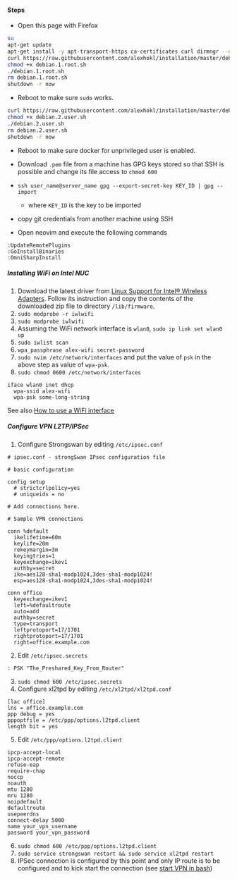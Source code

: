 #### Steps

- Open this page with Firefox

```sh
su
apt-get update
apt-get install -y apt-transport-https ca-certificates curl dirmngr --no-install-recommends
curl https://raw.githubusercontent.com/alexhokl/installation/master/debian.1.root.sh -o debian.1.root.sh
chmod +x debian.1.root.sh
./debian.1.root.sh
rm debian.1.root.sh
shutdown -r now
```

- Reboot to make sure `sudo` works.

```sh
curl https://raw.githubusercontent.com/alexhokl/installation/master/debian.2.user.sh -o debian.2.user.sh
chmod +x debian.2.user.sh
./debian.2.user.sh
rm debian.2.user.sh
shutdown -r now
```

- Reboot to make sure docker for unprivileged user is enabled.

- Download `.pem` file from a machine has GPG keys stored so that SSH is
    possible and change its file access to `chmod 600`
- `ssh user_name@server_name gpg --export-secret-key KEY_ID | gpg --import`
  - where `KEY_ID` is the key to be imported
- copy git credentials from another machine using SSH
- Open neovim and execute the following commands

```
:UpdateRemotePlugins
:GoInstallBinaries
:OmniSharpInstall
```

##### Installing WiFi on Intel NUC

1. Download the latest driver from [Linux Support for Intel® Wireless
   Adapters](https://www.intel.com/content/www/us/en/support/articles/000005511/network-and-i-o/wireless-networking.html). Follow its instruction and copy the contents of the downloaded zip file to directory `/lib/firmware`.
2. `sudo modprobe -r iwlwifi`
3. `sudo modprobe iwlwifi`
4. Assuming the WiFi network interface is `wlan0`, `sudo ip link set wlan0 up`
5. `sudo iwlist scan`
6. `wpa_passphrase alex-wifi secret-password`
7. `sudo nvim /etc/network/interfaces` and put the value of `psk` in the above step  as value of `wpa-psk`.
8. `sudo chmod 0600 /etc/network/interfaces`

```
iface wlan0 inet dhcp
  wpa-ssid alex-wifi
  wpa-psk some-long-string
```

See also [How to use a WiFi interface](https://wiki.debian.org/WiFi/HowToUse)

##### Configure VPN L2TP/IPSec

1. Configure Strongswan by editing `/etc/ipsec.conf`

```
# ipsec.conf - strongSwan IPsec configuration file

# basic configuration

config setup
  # strictcrlpolicy=yes
  # uniqueids = no

# Add connections here.

# Sample VPN connections

conn %default
  ikelifetime=60m
  keylife=20m
  rekeymargin=3m
  keyingtries=1
  keyexchange=ikev1
  authby=secret
  ike=aes128-sha1-modp1024,3des-sha1-modp1024!
  esp=aes128-sha1-modp1024,3des-sha1-modp1024!

conn office
  keyexchange=ikev1
  left=%defaultroute
  auto=add
  authby=secret
  type=transport
  leftprotoport=17/1701
  rightprotoport=17/1701
  right=office.example.com
```

2. Edit `/etc/ipsec.secrets`

```
: PSK "The_Preshared_Key_From_Router"
```

3. `sudo chmod 600 /etc/ipsec.secrets`
4. Configure xl2tpd by editing `/etc/xl2tpd/xl2tpd.conf` 

```
[lac office]
lns = office.example.com
ppp debug = yes
pppoptfile = /etc/ppp/options.l2tpd.client
length bit = yes
```

5. Edit `/etc/ppp/options.l2tpd.client`

```
ipcp-accept-local
ipcp-accept-remote
refuse-eap
require-chap
noccp
noauth
mtu 1280
mru 1280
noipdefault
defaultroute
usepeerdns
connect-delay 5000
name your_vpn_username
password your_vpn_password
```

6. `sudo chmod 600 /etc/ppp/options.l2tpd.client`
7. `sudo service strongswan restart && sudo service xl2tpd restart`
8. IPSec connection is configured by this point and only IP route is to be
   configured and to kick start the connection (see [start VPN in bash](https://github.com/alexhokl/notes/blob/master/bash.md#start-vpn-ipsec))
